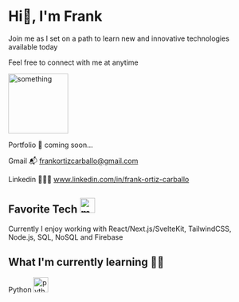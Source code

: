 # Hi👋, I'm Frank

<p>Join me as I set on a path to learn new and innovative technologies available today</p>

<p>Feel free to connect with me at anytime</p>
<img src="https://media.giphy.com/media/v1.Y2lkPTc5MGI3NjExdmFqZTVwaWtqZ3hvcHFlNXFxdnVuZnhzNjV5dnB5MzI3YWVrejRzZiZlcD12MV9pbnRlcm5hbF9naWZfYnlfaWQmY3Q9Zw/D98NqcMRVubII/giphy.gif" width="120" height="120" alt="something"/>

Portfolio 🦆 coming soon...

Gmail 📬 frankortizcarballo@gmail.com

Linkedin 👨🏻‍💼 www.linkedin.com/in/frank-ortiz-carballo


## Favorite Tech  <img src="https://media.giphy.com/media/v1.Y2lkPTc5MGI3NjExM2xyaHA2YjI0emp3cGFnODU0emlpaXowdTEyYW92dmJhamZlOW5lOCZlcD12MV9pbnRlcm5hbF9naWZfYnlfaWQmY3Q9Zw/RbtJJPft2P7rcpbBdb/giphy.gif" width="30" height="30" alt="me coding"/>

Currently I enjoy working with React/Next.js/SvelteKit, TailwindCSS, Node.js, SQL, NoSQL and Firebase

## What I'm currently learning 🧙‍♂️​

Python <img src="https://media.giphy.com/media/LMt9638dO8dftAjtco/giphy.gif" width="30" height="30" alt="python logo"/>

